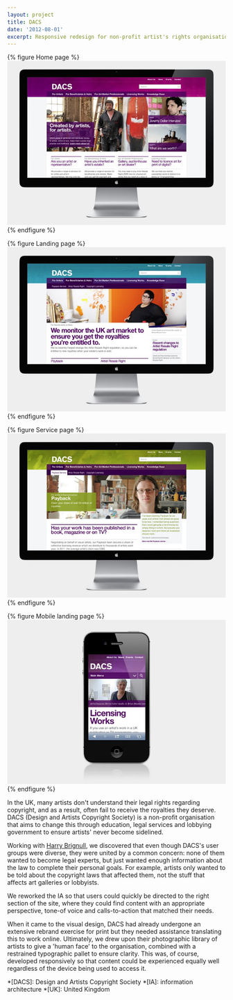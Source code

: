 ```yaml
---
layout: project
title: DACS
date: '2012-08-01'
excerpt: Responsive redesign for non-profit artist's rights organisation.
---
```

{% figure Home page %}
![](/assets/images/projects/dacs/0.jpg)
{% endfigure %}

{% figure Landing page %}
![](/assets/images/projects/dacs/1.jpg)
{% endfigure %}

{% figure Service page %}
![](/assets/images/projects/dacs/2.jpg)
{% endfigure %}

{% figure Mobile landing page %}
![](/assets/images/projects/dacs/3.jpg)
{% endfigure %}

In the UK, many artists don't understand their legal rights regarding copyright, and as a result, often fail to receive the royalties they deserve. DACS (Design and Artists Copyright Society) is a non-profit organisation that aims to change this through education, legal services and lobbying government to ensure artists' never become sidelined.

Working with [Harry Brignull][1], we discovered that even though DACS's user groups were diverse, they were united by a common concern: none of them wanted to become legal experts, but just wanted enough information about the law to complete their personal goals. For example, artists only wanted to be told about the copyright laws that affected them, not the stuff that affects art galleries or lobbyists.

We reworked the IA so that users could quickly be directed to the right section of the site, where they could find content with an appropriate perspective, tone-of voice and calls-to-action that matched their needs.

When it came to the visual design, DACS had already undergone an extensive rebrand exercise for print but they needed assistance translating this to work online. Ultimately, we drew upon their photographic library of artists to give a 'human face' to the organisation, combined with a restrained typographic pallet to ensure clarity. This was, of course, developed responsively so that content could be experienced equally well regardless of the device being used to access it.

[1]: http://clearleft.com/is/harry-brignull/

*[DACS]: Design and Artists Copyright Society
*[IA]: information architecture
*[UK]: United Kingdom